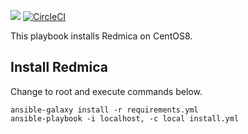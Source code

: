 [![](https://github.com/ansible-playbooks-mamono210/redmica_install/workflows/build/badge.svg)](https://github.com/ansible-playbooks-mamono210/redmica_install/actions?query=workflow%3Abuild)
[![CircleCI](https://circleci.com/gh/ansible-playbooks-mamono210/redmica_install.svg?style=svg)](https://circleci.com/gh/ansible-playbooks-mamono210/redmica_install)


This playbook installs Redmica on CentOS8.

## Install Redmica

Change to root and execute commands below.

```
ansible-galaxy install -r requirements.yml
ansible-playbook -i localhost, -c local install.yml
```
